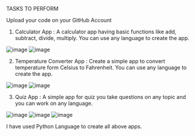 TASKS TO PERFORM

Upload your code on your GitHub Account

1. Calculator App :
A calculator app having basic functions like add, subtract, divide, multiply. You can use any language to create the app.

![image](https://github.com/Cheshta300899/BharatIntern-Internship-Tasks/assets/85059628/ee6be5f3-72dc-4e59-ba15-1dc9b8c21263)
![image](https://github.com/Cheshta300899/BharatIntern-Internship-Tasks/assets/85059628/19d6bd11-c1c6-4ded-acef-7c5e0d0503a5)

2. Temperature Converter App :
Create a simple app to convert temperature form Celsius to Fahrenheit. You can use any language to create the app.

![image](https://github.com/Cheshta300899/BharatIntern-Internship-Tasks/assets/85059628/0349a784-e9a0-4176-a3ff-cb0e069a8333)
![image](https://github.com/Cheshta300899/BharatIntern-Internship-Tasks/assets/85059628/039b825f-7b06-4d23-9e2f-b046baf43dab)

3. Quiz App :
A simple app for quiz you take questions on any topic and you can work on any language.

![image](https://github.com/Cheshta300899/BharatIntern-Internship-Tasks/assets/85059628/8ee69890-86ec-4613-bff2-faccdad19fe7)
![image](https://github.com/Cheshta300899/BharatIntern-Internship-Tasks/assets/85059628/aabe4d9b-297b-4859-9b99-195e35cb7a25)
![image](https://github.com/Cheshta300899/BharatIntern-Internship-Tasks/assets/85059628/b3c11e78-d6b2-4718-8547-dd45908d94a1)





I have used Python Language to create all above apps.
